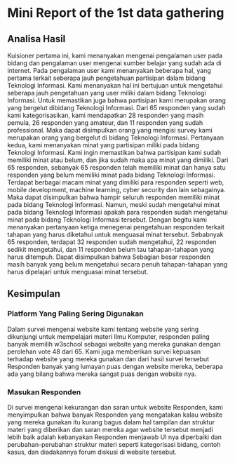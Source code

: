 # Mini Report of the 1st data gathering

## Analisa Hasil
Kuisioner pertama ini, kami menanyakan mengenai pengalaman user pada bidang  dan pengalaman user mengenai sumber belajar yang sudah ada di internet. Pada pengalaman user kami menanyakan beberapa hal, yang pertama terkait seberapa jauh pengetahuan partisipan dalam bidang Teknologi Informasi. Kami menanyakan hal ini bertujuan untuk mengetahui seberapa jauh pengetahuan yang user miliki dalam bidang Teknologi Informasi. Untuk memastikan juga bahwa partisipan kami merupakan orang yang bergelut dibidang Teknologi Informasi. Dari 65 responden yang sudah kami kategorisasikan, kami mendapatkan 28 responden yang masih pemula, 26 responden yang amateur, dan 11 responden yang sudah professional. Maka dapat disimpulkan orang yang mengisi survey kami merupakan orang yang bergelut di bidang Teknologi Informasi.  Pertanyaan kedua, kami menanyakan minat yang partisipan miliki pada bidang Teknologi Informasi. Kami ingin memastikan bahwa partisipan kami sudah memiliki minat atau belum, dan jika sudah maka apa minat yang dimiliki. Dari 65 responden, sebanyak 65 responden telah memiliki minat dan hanya satu responden yang belum memiliki minat pada bidang Teknologi Informasi. Terdapat berbagai macam minat yang dimiliki para responden seperti web, mobile development, machine learning, cyber security dan lain sebagainya. Maka dapat disimpulkan bahwa hampir seluruh responden memiliki minat pada bidang Teknologi Informasi. Namun, meski sudah mengetahui minat pada bidang Teknologi Informasi apakah para responden sudah mengetahui minat pada bidang Teknologi Informasi tersebut. Dengan begitu kami menanyakan pertanyaan ketiga menegenai pengetahuan responden terkait tahapan yang harus diketahui untuk menguasai minat tersebut. Sebabnyak 65 responden, terdapat 32 responden sudah mengetahui, 22 responden sedikit mengetahui, dan 11 responden belum tau tahapan-tahapan yang harus ditempuh. Dapat disimpulkan bahwa Sebagian besar responden masih banyak yang belum mengetahui secara penuh tahapan-tahapan yang harus dipelajari untuk menguasai minat tersebut.

## Kesimpulan
### Platform Yang Paling Sering Digunakan
Dalam survei mengenai website kami tentang website yang sering dikunjungi untuk mempelajari materi Ilmu Komputer, responden paling banyak memilih w3school sebagai website yang mereka gunakan dengan perolehan vote 48 dari 65. Kami juga memberikan survei kepuasan terhadap website yang mereka gunakan dan dari hasil survei tersebut Responden banyak yang lumayan puas dengan website mereka, beberapa ada yang bilang bahwa mereka sangat puas dengan website nya.

### Masukan Responden
Di survei mengenai kekurangan dan saran untuk website Responden, kami menyimpulkan bahwa banyak Responden yang mengatakan kalau website yang mereka gunakan itu kurang bagus dalam hal tampilan dan struktur materi yang diberikan dan saran mereka agar website tersebut menjadi lebih baik adalah kebanyakan Responden menjawab UI nya diperbaiki dan perubahan-perubahan struktur materi seperti kategorisasi bidang, contoh kasus, dan diadakannya forum diskusi di website tersebut.
